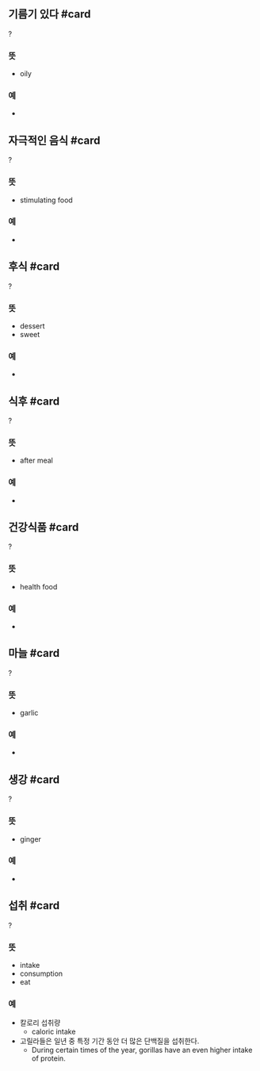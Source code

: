 ## 기름기 있다 #card
?
### 뜻
- oily
### 예
-
<!--SR:!2025-08-16,143,250-->

## 자극적인 음식 #card
?
### 뜻
- stimulating food
### 예
-
<!--SR:!2025-04-12,72,270-->

## 후식 #card
?
### 뜻
- dessert
- sweet
### 예
-
<!--SR:!2025-08-14,144,250-->

## 식후 #card
?
### 뜻
- after meal
### 예
-
<!--SR:!2025-04-07,18,170-->

## 건강식품 #card
?
### 뜻
- health food
### 예
-
<!--SR:!2025-08-17,144,250-->

## 마늘 #card
?
### 뜻
- garlic
### 예
-
<!--SR:!2025-03-31,60,250-->

## 생강 #card
?
### 뜻
- ginger
### 예
-
<!--SR:!2025-04-08,17,230-->

## 섭취 #card
?
### 뜻
- intake
- consumption
- eat
### 예
- 칼로리 섭취량
	- caloric intake
- 고릴라들은 일년 중 특정 기간 동안 더 많은 단백질을 섭취한다.
	- During certain times of the year, gorillas have an even higher intake of protein.
<!--SR:!2025-03-27,5,153-->



